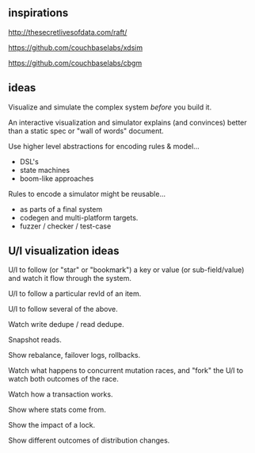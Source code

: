 inspirations
------------

http://thesecretlivesofdata.com/raft/

https://github.com/couchbaselabs/xdsim

https://github.com/couchbaselabs/cbgm

ideas
-----

Visualize and simulate the complex system _before_ you build it.

An interactive visualization and simulator explains (and convinces)
better than a static spec or "wall of words" document.

Use higher level abstractions for encoding rules & model...

* DSL's
* state machines
* boom-like approaches

Rules to encode a simulator might be reusable...

* as parts of a final system
* codegen and multi-platform targets.
* fuzzer / checker / test-case

U/I visualization ideas
-----------------------

U/I to follow (or "star" or "bookmark") a key or value (or
sub-field/value) and watch it flow through the system.

U/I to follow a particular revId of an item.

U/I to follow several of the above.

Watch write dedupe / read dedupe.

Snapshot reads.

Show rebalance, failover logs, rollbacks.

Watch what happens to concurrent mutation races,
and "fork" the U/I to watch both outcomes of the race.

Watch how a transaction works.

Show where stats come from.

Show the impact of a lock.

Show different outcomes of distribution changes.
